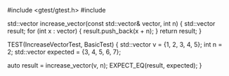 #include <gtest/gtest.h>
#include <vector>

std::vector<int> increase_vector(const std::vector<int>& vector, int n) {
    std::vector<int> result;
    for (int x : vector) {
        result.push_back(x + n);
    }
    return result;
}

TEST(IncreaseVectorTest, BasicTest) {
  std::vector<int> v = {1, 2, 3, 4, 5};
  int n = 2;
  std::vector<int> expected = {3, 4, 5, 6, 7};

  auto result = increase_vector(v, n);
  EXPECT_EQ(result, expected);
}
